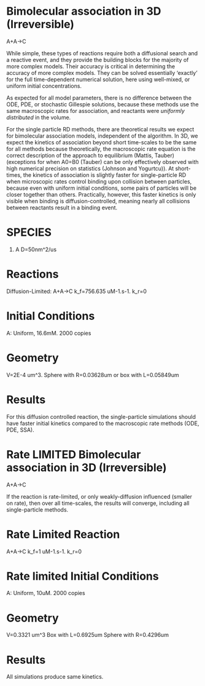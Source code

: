 # Bimolecular association in 3D (Irreversible)
A+A->C

While simple, these types of reactions require both a diffusional search and a reactive event, and they provide the building blocks for the majority of more complex models. Their accuracy is critical in determining the accuracy of more complex models. They can be solved essentially ‘exactly’ for the full time-dependent numerical solution, here using well-mixed, or uniform initial concentrations. 


As expected for all model parameters, there is no difference between the ODE, PDE, or stochastic Gillespie solutions, because these methods use the same macroscopic rates for association, and reactants were *uniformly distributed* in the volume. 

For the single particle RD methods, there are theoretical results we expect for bimolecular association models, independent of the algorithm. In 3D, we expect the kinetics of association beyond short time-scales to be the same for all methods because theoretically, the macroscopic rate equation is the correct description of the approach to equilibrium (Mattis, Tauber) (exceptions for when A0=B0 (Tauber) can be only effectively observed with high numerical precision on statistics (Johnson and Yogurtcu)). At short-times, the kinetics of association is slightly faster for single-particle RD when microscopic rates control binding upon collision between particles, because even with uniform initial conditions, some pairs of particles will be closer together than others. Practically, however, this faster kinetics is only visible when binding is diffusion-controlled, meaning nearly all collisions between reactants result in a binding event. 

# SPECIES
1. A          D=50nm^2/us 

# Reactions
Diffusion-Limited: 
A+A->C  k_f=756.635 uM-1.s-1. k_r=0

# Initial Conditions
A: Uniform, 16.6mM.   2000 copies 

# Geometry
V=2E-4 um^3.
Sphere with R=0.03628um or box with L=0.05849um

# Results
For this diffusion controlled reaction, the single-particle simulations should have faster initial kinetics compared to the macroscopic rate methods (ODE, PDE, SSA).

# Rate LIMITED Bimolecular association in 3D (Irreversible)
A+A->C

If the reaction is rate-limited, or only weakly-diffusion influenced (smaller on rate), then over all time-scales, the results will converge, including all single-particle methods.

# Rate Limited Reaction
A+A->C k_f=1 uM-1.s-1. k_r=0
# Rate limited Initial Conditions
A: Uniform, 10uM. 2000 copies
# Geometry
V=0.3321 um^3
Box with L=0.6925um
Sphere with R=0.4296um
# Results
All simulations produce same kinetics.
